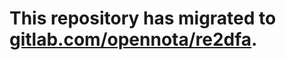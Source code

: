 # This repository has migrated to [gitlab.com/opennota/re2dfa](https://gitlab.com/opennota/re2dfa).

